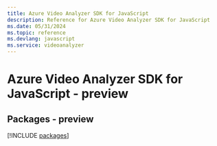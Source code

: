 ```yaml
---
title: Azure Video Analyzer SDK for JavaScript
description: Reference for Azure Video Analyzer SDK for JavaScript
ms.date: 05/31/2024
ms.topic: reference
ms.devlang: javascript
ms.service: videoanalyzer
---
```

# Azure Video Analyzer SDK for JavaScript - preview
## Packages - preview
[!INCLUDE [packages](video-analyzer-index.md)]